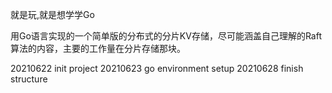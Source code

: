 就是玩,就是想学学Go

用Go语言实现的一个简单版的分布式的分片KV存储，尽可能涵盖自己理解的Raft算法的内容，主要的工作量在分片存储那块。

20210622 init project
20210623 go environment setup
20210628 finish structure 
